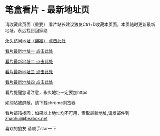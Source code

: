 # 笔盒看片 - 最新地址页

请收藏此页面（重要）
看片站长建议狼友Ctrl+D收藏本页面，本页随时更新最新地址，永远找到回家路

[永久访问地址（翻牆） 点击此处](https://beabox.net/)

[看片最新地址一 点击此处](https://2f6n4j2d5u6.shop)

[看片最新地址二 点击此处](https://2b4m3q1y0h4.shop)

[看片最新地址三 点击此处](https://2y9m4p1y2p7.shop)

[看片最新地址四 点击此处](https://2k3c3w0q3t1.shop)

看片提醒您请注意，永久地址一定要加https

如网站被屏蔽，请下载chrome浏览器

看片邮箱找回：如果以上地址均不可用，索取最新地址,请发邮件到 zhaohui@beabox.net

喜欢的狼友 请顺手star一下